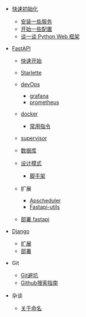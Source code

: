* [快速初始化](initialization/readme.md)
  * [安装一些服务](initialization/installer.md)
  * [开始一些配置](initialization/config.md)
  * [谈一谈 Python Web 框架](initialization/web框架.md)
  
* [FastAPI](fastapi/readme.md)
  * [快速开始](fastapi/快速开始/readme.md)
  * [Starlette](fastapi/Starlette/readme.md)
    
  * [devOps](fastapi/devOps/readme.md)
    * [grafana](fastapi/devOps/grafana.md)
    * [prometheus](fastapi/devOps/prometheus.md)
    
  * [docker](fastapi/docker/readme.md)
    * [常用指令](fastapi/docker/常用指令.md)
    
  * [supervisor](fastapi/Supervisor/installer.md)
  * [数据库](fastapi/数据库/连接数据库.md)
    
  * [设计模式](fastapi/设计模式/readme.md)
    * [脚手架](fastapi/设计模式/fastapi脚手架.md)
    
  * 扩展
    * [Apscheduler](fastapi/扩展/Apscheduler.md)
    * [Fastapi-utils](fastapi/扩展/fastapi-utils.md)
    
  * [部署 fastapi](fastapi/部署/fastapi.md)
  
* [Django](django/readme.md)
  * [扩展](django/扩展/readme.md)
  * [部署](django/部署/readme.md)

* Git
  * [Git避坑](git_/readme.md)
  * [Github搜索指南](git_/search.md)

* 杂谈
  * [关于命名](杂谈/readme.md)
